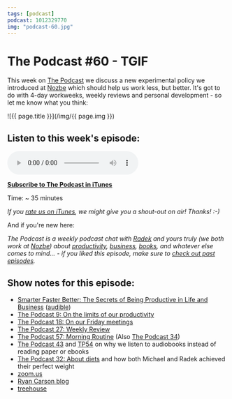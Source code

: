 ```yaml
---
tags: [podcast]
podcast: 1012329770
img: "podcast-60.jpg"
---
```


# The Podcast #60 - TGIF

This week on [The Podcast][p] we discuss a new experimental policy we introduced at [Nozbe][n] which should help us work less, but better. It's got to do with 4-day workweeks, weekly reviews and personal development - so let me know what you think:

<!--More-->

![{{ page.title }}](/img/{{ page.img }})

## Listen to this week's episode:

<audio controls>
<source src="https://files.nozbe.com/podcast/060.mp3" type="audio/mpeg">
</audio>

**[Subscribe to The Podcast in iTunes][i]**

Time: ~ 35 minutes

*If you [rate us on iTunes][i], we might give you a shout-out on air! Thanks! :-)*

And if you're new here:

*The Podcast is a weekly podcast chat with [Radek][r] and yours truly (we both work at [Nozbe][n]) about [productivity](/productivity), [business](/business), [books](/books), and whatever else comes to mind… - if you liked this episode, make sure to [check out past episodes](/podcast).*

## Show notes for this episode:

  * [Smarter Faster Better: The Secrets of Being Productive in Life and Business](https://www.amazon.com/Smarter-Faster-Better-Productive-Business/dp/081299339X/) ([audible](http://www.audible.com/pd/Business/Smarter-Faster-Better-Audiobook/B017WRZO9U/))
  * [The Podcast 9: On the limits of our productivity](/podcast-9)
  * [The Podcast 18: On our Friday meetings](/podcast-18)
  * [The Podcast 27: Weekly Review](/podcast-27)
  * [The Podcast 57: Morning Routine](/podcast-57) (Also [The Podcast 34](/podcast-34))
  * [The Podcast 43](/podcast-43) and [TP54](/podcast-54) on why we listen to audiobooks instead of reading paper or ebooks
  * [The Podcast 32: About diets](/podcast-32) and how both Michael and Radek achieved their perfect weight
  * [zoom.us](https://zoom.us/)
  * [Ryan Carson blog](http://ryancarson.com/)
  * [treehouse](https://teamtreehouse.com/)

[e]: /podcast-60

[p]: /podcast
[n]: https://nozbe.com/?a=mike
[r]: https://michael.gratis/radex
[i]: https://michael.gratis/thepodcast